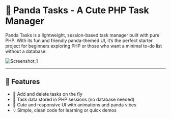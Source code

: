 # 🐼 Panda Tasks - A Cute PHP Task Manager

Panda Tasks is a lightweight, session-based task manager built with pure PHP. With its fun and friendly panda-themed UI, it’s the perfect starter project for beginners exploring PHP or those who want a minimal to-do list without a database.

![Screenshot_1](https://github.com/user-attachments/assets/9d2e0b0b-4605-43de-a96c-848a34f39027)

---

## 🎯 Features

- 🐼 Add and delete tasks on the fly
- 🎋 Task data stored in PHP sessions (no database needed)
- 🍭 Cute and responsive UI with animations and panda vibes
- 💡 Simple, clean code for learning or quick demos

